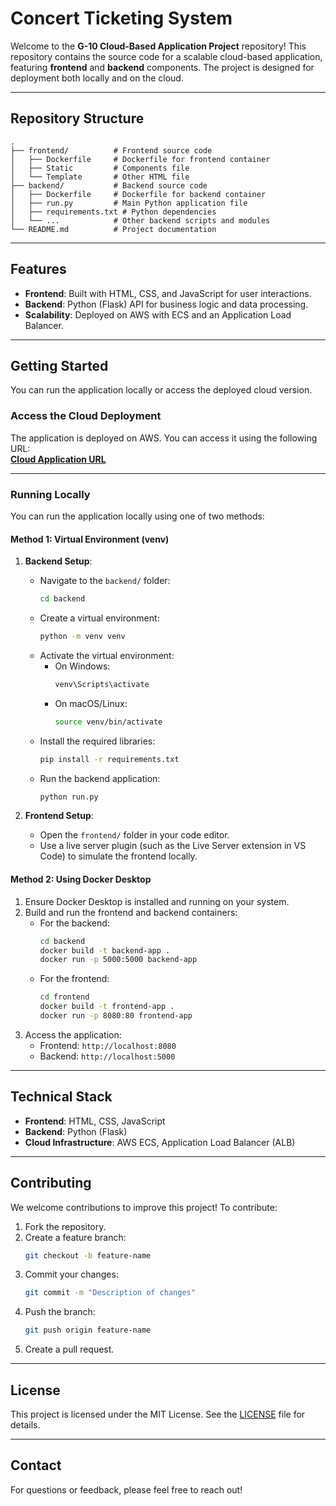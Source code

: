 # Concert Ticketing System

Welcome to the **G-10 Cloud-Based Application Project** repository! This repository contains the source code for a scalable cloud-based application, featuring **frontend** and **backend** components. The project is designed for deployment both locally and on the cloud.

---

## Repository Structure

```plaintext
.
├── frontend/          # Frontend source code
│   ├── Dockerfile     # Dockerfile for frontend container
│   ├── Static         # Components file
│   └── Template       # Other HTML file
├── backend/           # Backend source code
│   ├── Dockerfile     # Dockerfile for backend container
│   ├── run.py         # Main Python application file
│   ├── requirements.txt # Python dependencies
│   └── ...            # Other backend scripts and modules
└── README.md          # Project documentation
```
---

## Features

- **Frontend**: Built with HTML, CSS, and JavaScript for user interactions.
- **Backend**: Python (Flask) API for business logic and data processing.
- **Scalability**: Deployed on AWS with ECS and an Application Load Balancer.

---

## Getting Started

You can run the application locally or access the deployed cloud version.

### Access the Cloud Deployment

The application is deployed on AWS. You can access it using the following URL:  
**[Cloud Application URL](http://frontend-alb-1852434033.us-east-1.elb.amazonaws.com/)**

---

### Running Locally

You can run the application locally using one of two methods:

#### Method 1: Virtual Environment (venv)

1. **Backend Setup**:
   - Navigate to the `backend/` folder:
     ```bash
     cd backend
     ```
   - Create a virtual environment:
     ```bash
     python -m venv venv
     ```
   - Activate the virtual environment:
     - On Windows:
       ```bash
       venv\Scripts\activate
       ```
     - On macOS/Linux:
       ```bash
       source venv/bin/activate
       ```
   - Install the required libraries:
     ```bash
     pip install -r requirements.txt
     ```
   - Run the backend application:
     ```bash
     python run.py
     ```

2. **Frontend Setup**:
   - Open the `frontend/` folder in your code editor.
   - Use a live server plugin (such as the Live Server extension in VS Code) to simulate the frontend locally.

#### Method 2: Using Docker Desktop

1. Ensure Docker Desktop is installed and running on your system.
2. Build and run the frontend and backend containers:
   - For the backend:
     ```bash
     cd backend
     docker build -t backend-app .
     docker run -p 5000:5000 backend-app
     ```
   - For the frontend:
     ```bash
     cd frontend
     docker build -t frontend-app .
     docker run -p 8080:80 frontend-app
     ```
3. Access the application:
   - Frontend: `http://localhost:8080`
   - Backend: `http://localhost:5000`

---

## Technical Stack

- **Frontend**: HTML, CSS, JavaScript
- **Backend**: Python (Flask)
- **Cloud Infrastructure**: AWS ECS, Application Load Balancer (ALB)

---

## Contributing

We welcome contributions to improve this project! To contribute:

1. Fork the repository.
2. Create a feature branch:
   ```bash
   git checkout -b feature-name
   ```
3. Commit your changes:
   ```bash
   git commit -m "Description of changes"
   ```
4. Push the branch:
   ```bash
   git push origin feature-name
   ```
5. Create a pull request.

---

## License

This project is licensed under the MIT License. See the [LICENSE](LICENSE) file for details.

---

## Contact

For questions or feedback, please feel free to reach out!
```
